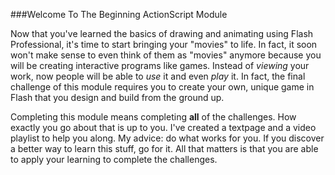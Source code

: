 ###Welcome To The Beginning ActionScript Module

Now that you've learned the basics of drawing and animating using Flash Professional, it's time to start bringing your "movies" to life. In fact, it soon won't make sense to even think of them as "movies" anymore because you will be creating interactive programs like games. Instead of *viewing* your work, now people will be able to *use* it and even *play* it. In fact, the final challenge of this module requires you to create your own, unique game in Flash that you design and build from the ground up.

Completing this module means completing **all** of the challenges. How exactly you go about that is up to you. I've created a textpage and a video playlist to help you along. My advice: do what works for you. If you discover a better way to learn this stuff, go for it. All that matters is that you are able to apply your learning to complete the challenges.